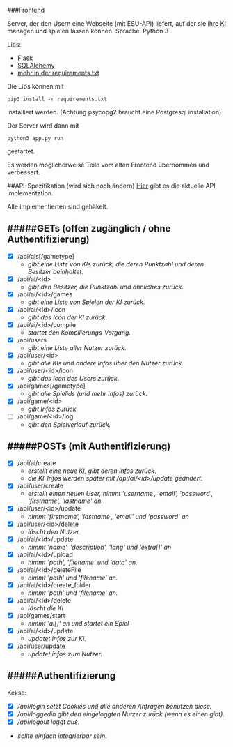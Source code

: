 ###Frontend

Server, der den Usern eine Webseite (mit ESU-API) liefert, auf der sie ihre KI managen und spielen lassen können.
Sprache: Python 3

Libs:
- [Flask](http://flask.pocoo.org)
- [SQLAlchemy](http://www.sqlalchemy.org)
- [mehr in der requirements.txt](https://github.com/LuckyLukert/Turnierserver/blob/master/Frontend/requirements.txt)


Die Libs können mit

    pip3 install -r requirements.txt

installiert werden.
(Achtung psycopg2 braucht eine Postgresql installation)

Der Server wird dann mit

    python3 app.py run

gestartet.

Es werden möglicherweise Teile vom alten Frontend übernommen und verbessert.


##API-Spezifikation (wird sich noch ändern)
[Hier](https://github.com/LuckyLukert/Turnierserver/blob/master/Frontend/api.py) gibt es die aktuelle API implementation.

Alle implementierten sind gehäkelt.

#####GETs (offen zugänglich / ohne Authentifizierung)
-------------
- [x] /api/ais[/gametype]
  * *gibt eine Liste von KIs zurück, die deren Punktzahl und deren Besitzer beinhaltet.*
- [x] /api/ai/\<id\>
  * *gibt den Besitzer, die Punktzahl und ähnliches zurück.*
- [x] /api/ai/\<id\>/games
  * *gibt eine Liste von Spielen der KI zurück.*
- [x] /api/ai/\<id\>/icon
  * *gibt das Icon der KI zurück.*
- [x] /api/ai/\<id\>/compile
  * *startet den Kompilierungs-Vorgang.*
- [x] /api/users
  * *gibt eine Liste aller Nutzer zurück.*
- [x] /api/user/\<id\>
  * *gibt alle KIs und andere Infos über den Nutzer zurück.*
- [x] /api/user/\<id\>/icon
  * *gibt das Icon des Users zurück.*
- [x] /api/games[/gametype]
  * *gibt alle Spielids (und mehr infos) zurück.*
- [x] /api/game/\<id\>
  * *gibt Infos zurück.*
- [ ] /api/game/\<id\>/log
  * *gibt den Spielverlauf zurück.*

#####POSTs (mit Authentifizierung)
--------------
- [x] /api/ai/create
  * *erstellt eine neue KI, gibt deren Infos zurück.*
  * *die KI-Infos werden später mit /api/ai/\<id\>/update geändert.*
- [x] /api/user/create
  * *erstellt einen neuen User, nimmt 'username', 'email', 'password', 'firstname', 'lastname' an.*
- [x] /api/user/\<id\>/update
  * *nimmt 'firstname', 'lastname', 'email' und 'password' an*
- [x] /api/user/\<id\>/delete
  * *löscht den Nutzer*
- [x] /api/ai/\<id\>/update
  * *nimmt 'name', 'description', 'lang' und 'extra[]' an*
- [x] /api/ai/\<id\>/upload
  * *nimmt 'path', 'filename' und 'data' an.*
- [x] /api/ai/\<id\>/deleteFile
  * *nimmt 'path' und 'filename' an.*
- [x] /api/ai/\<id\>/create_folder
  * *nimmt 'path' und 'filename' an.*
- [x] /api/ai/\<id\>/delete
  * *löscht die KI*
- [x] /api/games/start
  * *nimmt 'ai[]' an und startet ein Spiel*
- [x] /api/ai/\<id\>/update
  * *updatet infos zur Ki.*
- [x] /api/user/update
  * *updatet infos zum Nutzer.*


#####Authentifizierung
--------------
Kekse:
  * [x] */api/login setzt Cookies und alle anderen Anfragen benutzen diese.*
  * [x] */api/loggedin gibt den eingeloggten Nutzer zurück (wenn es einen gibt).*
  * [x] */api/logout loggt aus.*
  * *sollte einfach integrierbar sein.*
